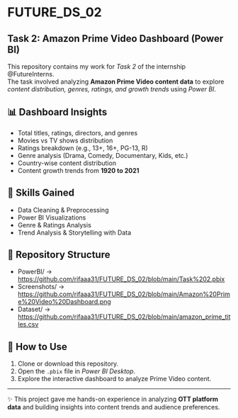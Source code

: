 # FUTURE_DS_02
## Task 2: Amazon Prime Video Dashboard (Power BI)

This repository contains my work for *Task 2* of the internship @FutureInterns.  
The task involved analyzing **Amazon Prime Video content data** to explore *content distribution, genres, ratings, and growth trends* using *Power BI*.  

## 📊 Dashboard Insights  
- Total titles, ratings, directors, and genres  
- Movies vs TV shows distribution  
- Ratings breakdown (e.g., 13+, 16+, PG-13, R)  
- Genre analysis (Drama, Comedy, Documentary, Kids, etc.)  
- Country-wise content distribution  
- Content growth trends from **1920 to 2021**  

## 🔹 Skills Gained  
- Data Cleaning & Preprocessing  
- Power BI Visualizations  
- Genre & Ratings Analysis  
- Trend Analysis & Storytelling with Data  

## 📂 Repository Structure  
- PowerBI/ → https://github.com/rifaaa31/FUTURE_DS_02/blob/main/Task%202.pbix
- Screenshots/ → https://github.com/rifaaa31/FUTURE_DS_02/blob/main/Amazon%20Prime%20Video%20Dashboard.png 
- Dataset/ → https://github.com/rifaaa31/FUTURE_DS_02/blob/main/amazon_prime_titles.csv

## 🚀 How to Use  
1. Clone or download this repository.  
2. Open the `.pbix` file in *Power BI Desktop*.  
3. Explore the interactive dashboard to analyze Prime Video content.  

---

✨ This project gave me hands-on experience in analyzing **OTT platform data** and building insights into content trends and audience preferences.

